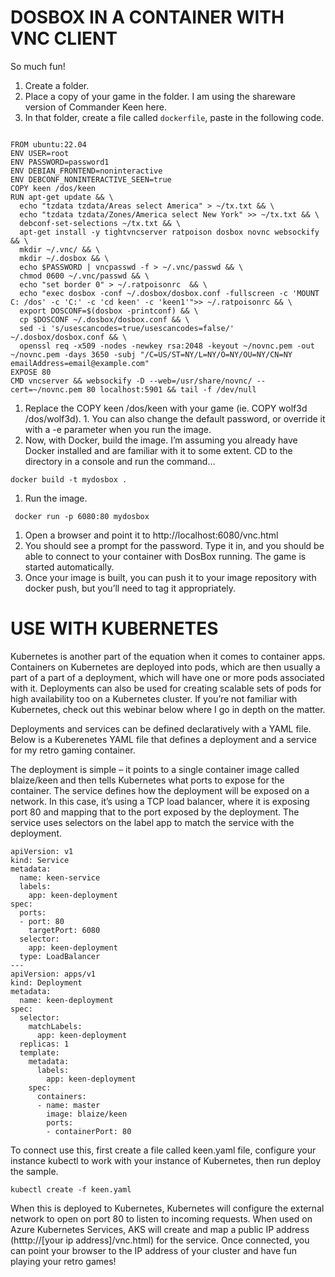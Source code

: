 # DOSBOX IN A CONTAINER WITH VNC CLIENT

So much fun!

1. Create a folder.
1. Place a copy of your game in the folder. I am using the shareware version of Commander Keen here.
1. In that folder, create a file called `dockerfile`, paste in the following code.

  ````

FROM ubuntu:22.04
ENV USER=root
ENV PASSWORD=password1
ENV DEBIAN_FRONTEND=noninteractive 
ENV DEBCONF_NONINTERACTIVE_SEEN=true
COPY keen /dos/keen
RUN apt-get update && \
	echo "tzdata tzdata/Areas select America" > ~/tx.txt && \
	echo "tzdata tzdata/Zones/America select New York" >> ~/tx.txt && \
	debconf-set-selections ~/tx.txt && \
	apt-get install -y tightvncserver ratpoison dosbox novnc websockify && \
	mkdir ~/.vnc/ && \
	mkdir ~/.dosbox && \
	echo $PASSWORD | vncpasswd -f > ~/.vnc/passwd && \
	chmod 0600 ~/.vnc/passwd && \
	echo "set border 0" > ~/.ratpoisonrc  && \
	echo "exec dosbox -conf ~/.dosbox/dosbox.conf -fullscreen -c 'MOUNT C: /dos' -c 'C:' -c 'cd keen' -c 'keen1'">> ~/.ratpoisonrc && \
	export DOSCONF=$(dosbox -printconf) && \
	cp $DOSCONF ~/.dosbox/dosbox.conf && \
	sed -i 's/usescancodes=true/usescancodes=false/' ~/.dosbox/dosbox.conf && \
	openssl req -x509 -nodes -newkey rsa:2048 -keyout ~/novnc.pem -out ~/novnc.pem -days 3650 -subj "/C=US/ST=NY/L=NY/O=NY/OU=NY/CN=NY emailAddress=email@example.com"
EXPOSE 80
CMD vncserver && websockify -D --web=/usr/share/novnc/ --cert=~/novnc.pem 80 localhost:5901 && tail -f /dev/null

````

1. Replace the COPY keen /dos/keen with your game (ie. COPY wolf3d /dos/wolf3d). 1. You can also change the default password, or override it with a -e parameter when you run the image.
1. Now, with Docker, build the image. I’m assuming you already have Docker installed and are familiar with it to some extent. CD to the directory in a console and run the command…
  ````
  docker build -t mydosbox .
  ````
1. Run the image.
  ```` 
   docker run -p 6080:80 mydosbox
   ````
   
1. Open a browser and point it to http://localhost:6080/vnc.html
1. You should see a prompt for the password. Type it in, and you should be able to connect to your container with DosBox running. The game is started automatically.
1. Once your image is built, you can push it to your image repository with docker push, but you’ll need to tag it appropriately.

# USE WITH KUBERNETES
Kubernetes is another part of the equation when it comes to container apps. Containers on Kubernetes are deployed into pods, which are then usually a part of a part of a deployment, which will have one or more pods associated with it. Deployments can also be used for creating scalable sets of pods for high availability too on a Kubernetes cluster. If you’re not familiar with Kubernetes, check out this webinar below where I go in depth on the matter.

Deployments and services can be defined declaratively with a YAML file. Below is a Kuberenetes YAML file that defines a deployment and a service for my retro gaming container.

The deployment is simple – it points to a single container image called blaize/keen and then tells Kubernetes what ports to expose for the container. The service defines how the deployment will be exposed on a network. In this case, it’s using a TCP load balancer, where it is exposing port 80 and mapping that to the port exposed by the deployment. The service uses selectors on the label app to match the service with the deployment.

````
apiVersion: v1
kind: Service
metadata:
  name: keen-service
  labels:
    app: keen-deployment
spec:
  ports:
  - port: 80
    targetPort: 6080
  selector:
    app: keen-deployment
  type: LoadBalancer
---
apiVersion: apps/v1 
kind: Deployment
metadata:
  name: keen-deployment
spec:
  selector:
    matchLabels:
      app: keen-deployment
  replicas: 1
  template:
    metadata:
      labels:
        app: keen-deployment
    spec:
      containers:
      - name: master
        image: blaize/keen
        ports:
        - containerPort: 80
````

To connect use this, first create a file called keen.yaml file, configure your instance kubectl to work with your instance of Kubernetes, then run deploy the sample.

````
kubectl create -f keen.yaml
````

When this is deployed to Kubernetes, Kubernetes will configure the external network to open on port 80 to listen to incoming requests. When used on Azure Kubernetes Services, AKS will create and map a public IP address (htttp://[your ip address]/vnc.html) for the service. Once connected, you can point your browser to the IP address of your cluster and have fun playing your retro games!
